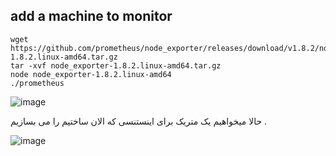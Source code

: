 ## add a machine to monitor

```
wget https://github.com/prometheus/node_exporter/releases/download/v1.8.2/node_exporter-1.8.2.linux-amd64.tar.gz
tar -xvf node_exporter-1.8.2.linux-amd64.tar.gz
node node_exporter-1.8.2.linux-amd64
./prometheus
```
![image](https://github.com/user-attachments/assets/cafacd86-d526-4116-ac12-59b495fbd7f0)


حالا میخواهیم یک متریک برای اینستنسی که الان ساختیم را می بسازیم .


![image](https://github.com/user-attachments/assets/e1623a38-a2f1-4d32-a95e-6dd8c0aab3d6)




